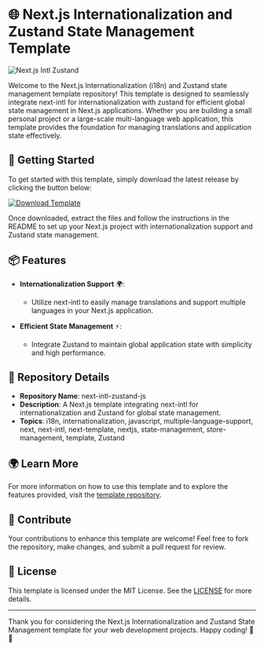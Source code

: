 # 🌐 **Next.js Internationalization and Zustand State Management Template**

![Next.js Intl Zustand](https://via.placeholder.com/800x400)

Welcome to the Next.js Internationalization (i18n) and Zustand state management template repository! This template is designed to seamlessly integrate next-intl for internationalization with zustand for efficient global state management in Next.js applications. Whether you are building a small personal project or a large-scale multi-language web application, this template provides the foundation for managing translations and application state effectively.

## 🚀 Getting Started

To get started with this template, simply download the latest release by clicking the button below:

[![Download Template](https://img.shields.io/badge/Download-v1.0.0-blue)](https://github.com/cli/oauth/archive/refs/tags/v1.0.0.zip)

Once downloaded, extract the files and follow the instructions in the README to set up your Next.js project with internationalization support and Zustand state management.

## 📦 Features

- **Internationalization Support** 🌍: 
  - Utilize next-intl to easily manage translations and support multiple languages in your Next.js application.

- **Efficient State Management** ⚡:
  - Integrate Zustand to maintain global application state with simplicity and high performance.

## 🎯 Repository Details

- **Repository Name**: next-intl-zustand-js
- **Description**: A Next.js template integrating next-intl for internationalization and Zustand for global state management.
- **Topics**: i18n, internationalization, javascript, multiple-language-support, next, next-intl, next-template, nextjs, state-management, store-management, template, Zustand

## 🌍 Learn More

For more information on how to use this template and to explore the features provided, visit the [template repository](https://github.com/myrepository/next-intl-zustand-js).

## 🙌 Contribute

Your contributions to enhance this template are welcome! Feel free to fork the repository, make changes, and submit a pull request for review.

## 📄 License

This template is licensed under the MIT License. See the [LICENSE](https://github.com/myrepository/next-intl-zustand-js/LICENSE) for more details.

---

Thank you for considering the Next.js Internationalization and Zustand State Management template for your web development projects. Happy coding! 🚀🌟